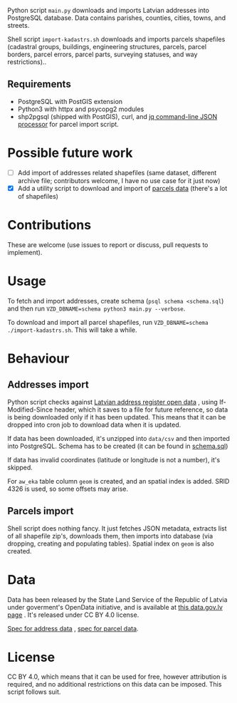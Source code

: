 Python script `main.py` downloads and imports Latvian addresses into PostgreSQL database. Data contains parishes,
counties, cities, towns, and streets.

Shell script `import-kadastrs.sh`
downloads and imports parcels shapefiles (cadastral groups, buildings, engineering structures, parcels, parcel borders,
parcel errors, parcel parts, surveying statuses, and way restrictions)..

## Requirements

* PostgreSQL with PostGIS extension
* Python3 with httpx and psycopg2 modules
* shp2pgsql (shipped with PostGIS), curl, and [jq command-line JSON processor](https://stedolan.github.io/jq/) for
  parcel import script.

# Possible future work

- [ ] Add import of addresses related shapefiles (same dataset, different archive file; contributors welcome, I have no
  use case for it just now)
- [x] Add a utility script to download and import
  of [parcels data](https://data.gov.lv/dati/lv/dataset/kadastra-informacijas-sistemas-atverti-telpiskie-dati) (there's
  a lot of shapefiles)

# Contributions

These are welcome (use issues to report or discuss, pull requests to implement).

# Usage

To fetch and import addresses, create schema (`psql schema <schema.sql`) and then
run `VZD_DBNAME=schema python3 main.py --verbose`.

To download and import all parcel shapefiles, run `VZD_DBNAME=schema ./import-kadastrs.sh`. This will take a while.

# Behaviour

## Addresses import

Python script checks
against [Latvian address register open data](https://data.gov.lv/dati/lv/dataset/valsts-adresu-registra-informacijas-sistemas-atvertie-dati)
, using If-Modified-Since header, which it saves to a file for future reference, so data is being downloaded only if it
has been updated. This means that it can be dropped into cron job to download data when it is updated.

If data has been downloaded, it's unzipped into `data/csv` and then imported into PostgreSQL. Schema has to be created
(it can be found in [schema.sql](schema.sql))

If data has invalid coordinates (latitude or longitude is not a number), it's skipped.

For `aw_eka` table column `geom` is created, and an spatial index is added. SRID 4326 is used, so some offsets may
arise.

## Parcels import

Shell script does nothing fancy. It just fetches JSON metadata, extracts list of all shapefile zip's, downloads them,
then imports into database (via dropping, creating and populating tables). Spatial index on `geom` is also created.

# Data

Data has been released by the State Land Service of the Republic of Latvia under goverment's OpenData initiative, and is
available
at [this data.gov.lv page](https://data.gov.lv/dati/lv/dataset/valsts-adresu-registra-informacijas-sistemas-atvertie-dati)
. It's released under CC BY 4.0 license.

[Spec for address data](https://www.vzd.gov.lv/lv/VAR-atversana)
, [spec for parcel data](https://www.vzd.gov.lv/lv/kadastra-telpisko-datu-atversana).

# License

CC BY 4.0, which means that it can be used for free, however attribution is required, and no additional restrictions on
this data can be imposed. This script follows suit.